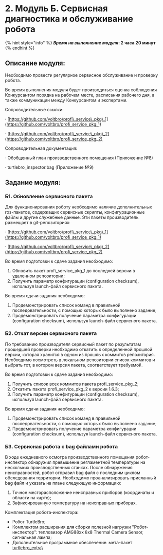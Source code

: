 # 2. Модуль Б. Сервисная диагностика и обслуживание робота

{% hint style="info" %}
_**Время на выполнение модуля**_**: 2 часа 20 минут**
{% endhint %}

## Описание модуля:

Необходимо провести регулярное сервисное обслуживание и проверку робота.

Во время выполнения модуля будет производиться оценка соблюдения Конкурсантом порядка на рабочем месте, расписания рабочего дня, а также коммуникации между Конкурсантом и экспертами.

Сопроводительные ссылки:

·        [https://github.com/voltbro/profi\_service\_pkg\_1](https://github.com/voltbro/profi_service_pkg_1)

·        [https://github.com/voltbro/profi\_service\_pkg\_2](https://github.com/voltbro/profi_service_pkg_2)

Сопроводительная документация:

·        Обобщенный план производственного помещения (Приложение №8)

·        turtlebro\_inspector.bag (Приложение №9)

&#x20;

## Задание модуля:

### Б1. Обновление сервисного пакета

Для функционирования роботу необходимо наличие дополнительных ros-пакетов, содержащих сервисные скрипты, конфигурационные файлы и другие служебные данные. Эти пакеты производитель размещает в git-репозиториях:

·        [https://github.com/voltbro/profi\_service\_pkg\_1](https://github.com/voltbro/profi_service_pkg_1)

·        [https://github.com/voltbro/profi\_service\_pkg\_2](https://github.com/voltbro/profi_service_pkg_2)

Во время подготовки к сдаче задания необходимо:

1. Обновить пакет profi\_service\_pkg\_1 до последней версии в удаленном репозитории;
2. Получить параметр конфигурации (configuration checksum), используя launch-файл сервисного пакета.

Во время сдачи задания необходимо:

1. Продемонстрировать список команд в правильной последовательности, с помощью которых было выполнено задание;
2. Продемонстрировать получение параметра конфигурации (configuration checksum), используя launch-файл сервисного пакета.

### Б2. Откат версии сервисного пакета

По требованию производителя сервисный пакет по результатам прошедшей проверки необходимо откатить к определенной прошлой версии, которая хранится в одном из прошлых коммитов репозитория. Необходимо посмотреть в локальном репозитории список коммитов и выбрать тот, в котором версия пакета, соответствует требуемой.

Во время подготовки к сдаче задания необходимо:

1. Получить список всех коммитов пакета profi\_service\_pkg\_2;
2. Откатить пакета profi\_service\_pkg\_2 к версии 1.6.3;
3. Получить параметр конфигурации (configuration checksum), используя launch-файл сервисного пакета.

Во время сдачи задания необходимо:

1. &#x20;Продемонстрировать список команд в правильной последовательности, с помощью которых было выполнено задание;
2. Продемонстрировать получение параметра конфигурации (configuration checksum), используя launch-файл сервисного пакета.

### Б3. Сервисная работа с bag файлами робота

В ходе ежедневного осмотра производственного помещения робот-инспектор обнаружил превышение регламентной температуры на нескольких производственных станках. После обнаружения неисправностей, робот отправил bag файл с последним циклом обследования территории. Необходимо проанализировать присланный bag файл и указать на плане следующую информацию:

1. Точное месторасположение неисправных приборов (координаты и области на карте);
2. Зафиксированную температуру на неисправных приборах.

Комплектация робота-инспектора:

* Робот TurtleBro;
* Комплектом расширения для сборки полезной нагрузки "Робот-инспектор": тепловизор AMG88хх 8x8 Thermal Camera Sensor, сигнальная лампа;
* Дополнительное программное обеспечение: мета-пакет [turtlebro\_extra](https://github.com/voltbro/turtlebro_extra/)\
